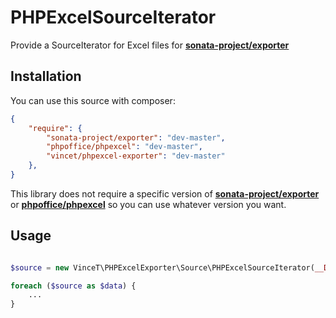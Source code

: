 # PHPExcelSourceIterator

Provide a SourceIterator for Excel files for [**sonata-project/exporter**][1]

## Installation

You can use this source with composer:

```json
{
    "require": {
        "sonata-project/exporter": "dev-master",
        "phpoffice/phpexcel": "dev-master",
        "vincet/phpexcel-exporter": "dev-master"
    },
}
```

This library does not require a specific version of [**sonata-project/exporter**][1] or [**phpoffice/phpexcel**][2] so you can use whatever version you want.

## Usage

```php

$source = new VinceT\PHPExcelExporter\Source\PHPExcelSourceIterator(__DIR__.'/file.xlsx');

foreach ($source as $data) {
    ...
}

```

[1]: https://github.com/sonata-project/exporter
[2]: https://github.com/PHPOffice/PHPExcel
